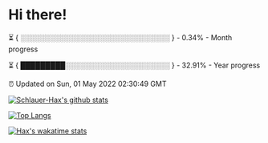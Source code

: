 # Hi there!

⏳ { ░░░░░░░░░░░░░░░░░░░░░░░░░░░░░░ } - 0.34% - Month progress

⏳ { █████████░░░░░░░░░░░░░░░░░░░░░ } - 32.91% - Year progress

⏰ Updated on Sun, 01 May 2022 02:30:49 GMT


[![Schlauer-Hax's github stats](https://github-readme-stats.vercel.app/api?username=Schlauer-Hax&show_icons=true&theme=dark&count_private=true)](https://github.com/Schlauer-Hax)


[![Top Langs](https://github-readme-stats.vercel.app/api/top-langs/?username=Schlauer-Hax&layout=compact&theme=dark)](https://github.com/Schlauer-Hax?tab=repositories)


[![Hax's wakatime stats](https://github-readme-stats.vercel.app/api/wakatime?username=Hax&theme=dark)](https://wakatime.com/@Hax)

